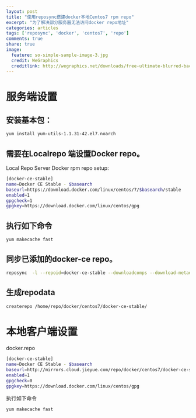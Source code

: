 ```yaml
---
layout: post
title: "使用reposync搭建docker本地Centos7 rpm repo"
excerpt: "为了解决部分服务器无法访问docker repo地址" 
categories: articles
tags: ['reposync', 'docker', 'centos7', 'repo']
comments: true
share: true
image:
  feature: so-simple-sample-image-3.jpg
  credit: WeGraphics
  creditlink: http://wegraphics.net/downloads/free-ultimate-blurred-background-pack/
---
```


# 服务端设置

## 安装基本包： 
```bash
yum install yum-utils-1.1.31-42.el7.noarch
```

## 需要在Localrepo 端设置Docker repo。 
Local Repo Server Docker rpm repo setup: 

```bash
[docker-ce-stable]
name=Docker CE Stable - $basearch
baseurl=https://download.docker.com/linux/centos/7/$basearch/stable
enabled=1
gpgcheck=1
gpgkey=https://download.docker.com/linux/centos/gpg
```

## 执行如下命令
```
yum makecache fast
```

## 同步已添加的docker-ce repo。 
```bash
reposync  -l --repoid=docker-ce-stable --downloadcomps --download-metadata --download_path=/home/repo/docker/centos7
```

## 生成repodata
```bash
createrepo /home/repo/docker/centos7/docker-ce-stable/
```

# 本地客户端设置

docker.repo
```bash
[docker-ce-stable]
name=Docker CE Stable - $basearch
baseurl=http://mirrors.cloud.jieyue.com/repo/docker/centos7/docker-ce-stable/
enabled=1
gpgcheck=0
gpgkey=https://download.docker.com/linux/centos/gpg
```

执行如下命令
```bash
yum makecache fast 
```
